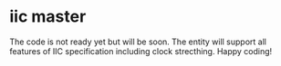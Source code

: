 # iic master
The code is not ready yet but will be soon.
The entity will support all features of IIC specification including clock strecthing.
Happy coding!
